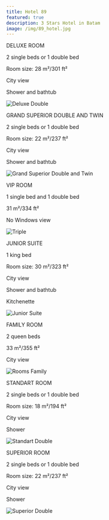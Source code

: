 ```yaml
---
title: Hotel 89
featured: true
description: 3 Stars Hotel in Batam
image: /img/89_hotel.jpg
---
```

DELUXE ROOM

2 single beds or 1 double bed

Room size: 28 m²/301 ft²

City view

Shower and bathtub

![Deluxe Double](/img/deluxe-double.jpg "Deluxe Double")

GRAND SUPERIOR DOUBLE AND TWIN

2 single beds or 1 double bed

Room size: 22 m²/237 ft²

City view

Shower and bathtub

![Grand Superior Double and Twin](/img/grand-superior-double-dan-twin.jpg "Grand Superior Double and Twin")

VIP ROOM

1 single bed and 1 double bed

31 m²/334 ft²

No Windows view

![Triple ](/img/240055_16041117100041443052.jpg "Triple ")

JUNIOR SUITE

1 king bed

Room size: 30 m²/323 ft²

City view

Shower and bathtub

Kitchenette

![Junior Suite](/img/junior-suite.jpg "Junior Suite")

FAMILY ROOM

2 queen beds

33 m²/355 ft²

City view

![Rooms Family](/img/kamar-keluarga.jpg "Rooms Family")

STANDART ROOM

2 single beds or 1 double bed

Room size: 18 m²/194 ft²

City view

Shower

![Standart Double](/img/standart-double.jpg "Standart Double")

SUPERIOR ROOM

2 single beds or 1 double bed

Room size: 22 m²/237 ft²

City view

Shower

![Superior Double](/img/superior-double.jpg "Superior Double")

